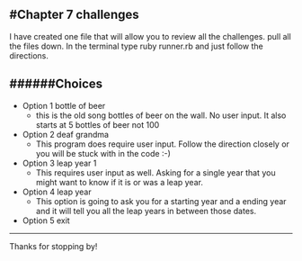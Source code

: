 #Chapter 7 challenges
---

I have created one file that will allow you to review all the challenges.
pull all the files down.
In the terminal type ruby runner.rb and just follow the directions.

######Choices
---
- Option 1 bottle of beer
  - this is the old song bottles of beer on the wall. No user input. It also starts at 5 bottles of beer not 100
- Option 2 deaf grandma
  - This program does require user input. Follow the direction closely or you will be stuck with in the code :-)
- Option 3 leap year 1
  - This requires user input as well. Asking for a single year that you might want to know if it is or was a leap year.
- Option 4 leap year
  - This option is going to ask you for a starting year and a ending year and it will tell you all the leap years in between those dates.
- Option 5 exit
---
Thanks for stopping by!